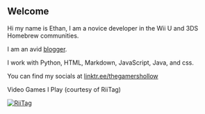 ## Welcome
Hi my name is Ethan, I am a novice developer in the Wii U and 3DS Homebrew communities.

I am an avid [blogger](https://thegamershollow.github.io). 

I work with Python, HTML, Markdown, JavaScript, Java, and css.

You can find my socials at [linktr.ee/thegamershollow](https://linktr.ee/thegamershollow)

Video Games I Play (courtesy of RiiTag)

<a href="https://tag.rc24.xyz/user/917438708163182632"><img src="https://tag.rc24.xyz/917438708163182632/tag.png" alt="RiiTag" /></a>
